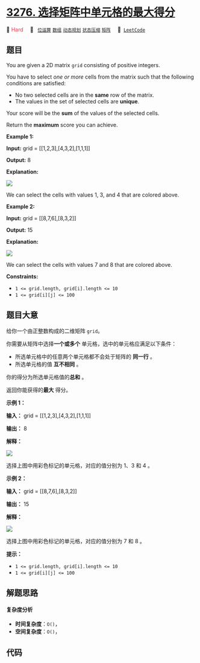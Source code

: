 # [3276. 选择矩阵中单元格的最大得分](https://leetcode.com/problems/select-cells-in-grid-with-maximum-score)

🔴 <font color=#ff334b>Hard</font>&emsp; 🔖&ensp; [`位运算`](/outline/tag/bit-manipulation.md) [`数组`](/outline/tag/array.md) [`动态规划`](/outline/tag/dynamic-programming.md) [`状态压缩`](/outline/tag/bitmask.md) [`矩阵`](/outline/tag/matrix.md)&emsp; 🔗&ensp;[`LeetCode`](https://leetcode.com/problems/select-cells-in-grid-with-maximum-score)

## 题目

You are given a 2D matrix `grid` consisting of positive integers.

You have to select _one or more_ cells from the matrix such that the following
conditions are satisfied:

  * No two selected cells are in the **same** row of the matrix.
  * The values in the set of selected cells are **unique**.

Your score will be the **sum** of the values of the selected cells.

Return the **maximum** score you can achieve.



**Example 1:**

**Input:** grid = [[1,2,3],[4,3,2],[1,1,1]]

**Output:** 8

**Explanation:**

![](https://assets.leetcode.com/uploads/2024/07/29/grid1drawio.png)

We can select the cells with values 1, 3, and 4 that are colored above.

**Example 2:**

**Input:** grid = [[8,7,6],[8,3,2]]

**Output:** 15

**Explanation:**

![](https://assets.leetcode.com/uploads/2024/07/29/grid8_8drawio.png)

We can select the cells with values 7 and 8 that are colored above.



**Constraints:**

  * `1 <= grid.length, grid[i].length <= 10`
  * `1 <= grid[i][j] <= 100`


## 题目大意

给你一个由正整数构成的二维矩阵 `grid`。

你需要从矩阵中选择**一个或多个** 单元格，选中的单元格应满足以下条件：

  * 所选单元格中的任意两个单元格都不会处于矩阵的 **同一行** 。
  * 所选单元格的值 **互不相同** 。

你的得分为所选单元格值的**总和** 。

返回你能获得的**最大** 得分。



**示例 1：**

**输入：** grid = [[1,2,3],[4,3,2],[1,1,1]]

**输出：** 8

**解释：**

![](https://assets.leetcode.com/uploads/2024/07/29/grid1drawio.png)

选择上图中用彩色标记的单元格，对应的值分别为 1、3 和 4 。

**示例 2：**

**输入：** grid = [[8,7,6],[8,3,2]]

**输出：** 15

**解释：**

![](https://assets.leetcode.com/uploads/2024/07/29/grid8_8drawio.png)

选择上图中用彩色标记的单元格，对应的值分别为 7 和 8 。



**提示：**

  * `1 <= grid.length, grid[i].length <= 10`
  * `1 <= grid[i][j] <= 100`


## 解题思路

#### 复杂度分析

- **时间复杂度**：`O()`，
- **空间复杂度**：`O()`，

## 代码

```javascript

```